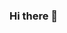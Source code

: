 ### Hi there 👋

<!--
**sadrulHimel/sadrulHimel** is a ✨ _special_ ✨ repository because its `README.md` (this file) appears on your GitHub profile.

Here are some ideas to get you started:

- 🔭 I’m currently working on diaryforgardening.com 
- 🌱 I’m currently learning Javascript & Wordpress
- 👯 I’m looking to collaborate on
- 🤔 I’m looking for help with Social Media Marketing.
- 💬 Ask me about Blogging.
- 📫 How to reach me: contact@diaryforgardening.com
